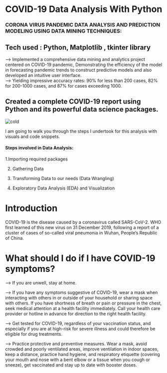 # COVID-19 Data Analysis With Python
### CORONA VIRUS PANDEMIC DATA ANALYSIS AND PREDICTION MODELING USING DATA MINING TECHNIQUES: 
## Tech used : Python, Matplotlib , tkinter library 
--> Implemented a comprehensive data mining and analytics project centered on COVID-19 pandemic, Demonstrating the efficiency of the model in forecasting pandemic trends to construct predictive models and also developed an intuitive user interface. <br>
--> Yielding impressive accuracy rates: 90% for less than 200 cases, 82% for 200-1000 cases, and 87% for cases exceeding 1000.

## Created a complete COVID-19 report using Python and its powerful data science packages.
![cold](https://github.com/sameeksha2100434/COVID-data-analysis/assets/109462828/f66f2489-b3c0-4bca-84e4-b45b8613b7d7)

I am going to walk you through the steps I undertook for this analysis with visuals and code snippets.

#### Steps involved in Data Analysis:
1.Importing required packages

2. Gathering Data

3. Transforming Data to our needs (Data Wrangling)

4. Exploratory Data Analysis (EDA) and Visualization

#  Introduction
COVID-19 is the disease caused by a coronavirus called SARS-CoV-2.  WHO first learned of this new virus on 31 December 2019, following a report of a cluster of cases of so-called viral pneumonia in Wuhan, People’s Republic of China.
# What should I do if I have COVID-19 symptoms?
--> If you are unwell, stay at home.

--> If you have any symptoms suggestive of COVID-19, wear a mask when interacting with others in or outside of your household or sharing space with others. If you have shortness of breath or pain or pressure in the chest, seek medical attention at a health facility immediately. Call your health care provider or hotline in advance for direction to the right health facility.

--> Get tested for COVID-19, regardless of your vaccination status, and especially if you are at high-risk for severe illness and could therefore be eligible for drug treatments.

--> Practice protective and preventive measures. Wear a mask, avoid crowded and poorly ventilated areas, improve ventilation in indoor spaces, keep a distance, practice hand hygiene, and respiratory etiquette (covering your mouth and nose with a bent elbow or a tissue when you cough or sneeze), get vaccinated and stay up to date with booster doses.


